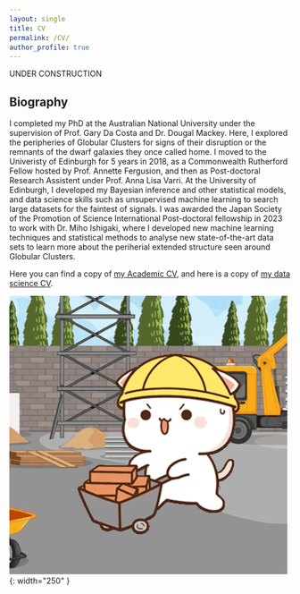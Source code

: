 ```yaml
---
layout: single
title: CV
permalink: /CV/
author_profile: true
---
```

UNDER CONSTRUCTION

## Biography
I completed my PhD at the Australian National University under the supervision of Prof. Gary Da Costa and Dr. Dougal Mackey. Here, I explored the peripheries of Globular Clusters for signs of their disruption or the remnants of the dwarf galaxies they once called home. I moved to the Univeristy of Edinburgh for 5 years in 2018,  as a Commonwealth Rutherford Fellow hosted by Prof. Annette Fergusion, and then as Post-doctoral Research Assistent under Prof. Anna Lisa Varri. At the University of Edinburgh, I developed my Bayesian inference and other statistical models, and data science skills such as unsupervised machine learning to search large datasets for the faintest of signals. I was awarded the Japan Society of the Promotion of Science International Post-doctoral fellowship in 2023 to work with Dr. Miho Ishigaki, where I developed new machine learning techniques and statistical methods to analyse new state-of-the-art data sets to learn more about the periherial extended structure seen around Globular Clusters.

Here you can find a copy of [my Academic CV](https://raw.githubusercontent.com/PeteKuzma/PeteKuzma.github.io/main/assets/CV_PKUZMA_ACA_Mar_2025.pdf), and here is a copy of [my data science CV](https://raw.githubusercontent.com/PeteKuzma/PeteKuzma.github.io/main/assets/CV_PKUZMA_APR_2025.pdf).

![Distant structures expected based on accretion event orbits](/assets/images/peach-cat-construction-worker.gif){: width="250" }
